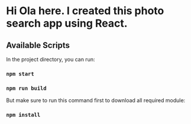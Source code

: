 # Hi Ola here. I created this photo search app using React.

## Available Scripts

In the project directory, you can run:

### `npm start`

### `npm run build`

But make sure to run this command first to download all required module:

### `npm install`
